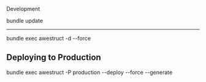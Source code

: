 Development

bundle update

--------------------
bundle exec awestruct -d --force

Deploying to Production
-----------------------
bundle exec awestruct -P production --deploy --force --generate